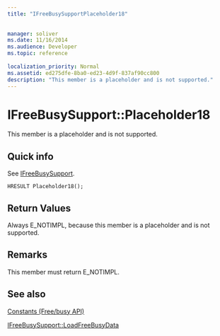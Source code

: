 ```yaml
---
title: "IFreeBusySupportPlaceholder18"
 
 
manager: soliver
ms.date: 11/16/2014
ms.audience: Developer
ms.topic: reference
 
localization_priority: Normal
ms.assetid: ed275dfe-8ba0-ed23-4d9f-837af90cc800
description: "This member is a placeholder and is not supported."
---
```


# IFreeBusySupport::Placeholder18

This member is a placeholder and is not supported.
  
## Quick info

See [IFreeBusySupport](ifreebusysupport.md).
  
```
HRESULT Placeholder18();
```

## Return Values

Always E_NOTIMPL, because this member is a placeholder and is not supported.
  
## Remarks

This member must return E_NOTIMPL.
  
## See also



[Constants (Free/busy API)](constants-free-busy-api.md)
  
[IFreeBusySupport::LoadFreeBusyData](ifreebusysupport-loadfreebusydata.md)

